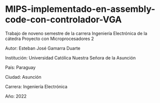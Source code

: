 # MIPS-implementado-en-assembly-code-con-controlador-VGA
Trabajo de noveno semestre de la carrera Ingeniería Electrónica de la cátedra Proyecto con Microprocesadores 2

Autor: Esteban José Gamarra Duarte

Institución: Universidad Católica Nuestra Señora de la Asunción

País: Paraguay

Ciudad: Asunción

Carrera: Ingeniería Electrónica

Año: 2022
